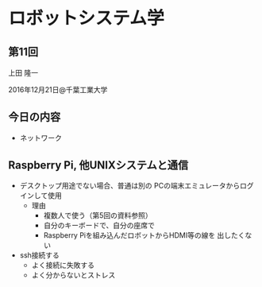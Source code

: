 <h2></h2>
<h1 style="font-size: 250%;">ロボットシステム学</h1>
<h2>第11回</h2>
上田 隆一

2016年12月21日\@千葉工業大学

<!--nextpage-->
<h2>今日の内容</h2>
<ul>
 	<li>ネットワーク</li>
</ul>
<!--nextpage-->
<h2>Raspberry Pi, 他UNIXシステムと通信</h2>
<ul>
 	<li>デスクトップ用途でない場合、普通は別の PCの端末エミュレータからログインして使用
<ul>
 	<li>理由
<ul>
 	<li>複数人で使う（第5回の資料参照）</li>
 	<li>自分のキーボードで、自分の座席で</li>
 	<li>Raspberry Piを組み込んだロボットからHDMI等の線を 出したくない</li>
</ul>
</li>
</ul>
</li>
 	<li>ssh接続する
<ul>
 	<li>よく接続に失敗する</li>
 	<li>よく分からないとストレス</li>
</ul>
</li>
</ul>
